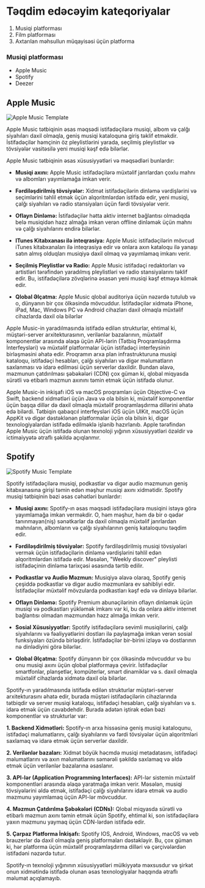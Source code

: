 <h1>Təqdim edəcəyim kateqoriyalar</h1>

1. Musiqi platforması
2. Film platforması
3. Axtarılan məhsullun müqayisəsi üçün platforma

### Musiqi platforması
- Apple Music
- Spotify
- Deezer

## Apple Music

<picture>
  <img alt="Apple Music Template" src="https://photos5.appleinsider.com/gallery/32667-56161-apple-music-webpage-l.jpg">
</picture>

Apple Music tətbiqinin əsas məqsədi istifadəçilərə musiqi, albom və çalğı siyahıları daxil olmaqla, geniş musiqi kataloquna giriş təklif etməkdir. İstifadəçilər həmçinin öz pleylistlərini yarada, seçilmiş pleylistlər və tövsiyələr vasitəsilə yeni musiqi kəşf edə bilərlər.

Apple Music tətbiqinin əsas xüsusiyyətləri və məqsədləri bunlardır:

- **Musiqi axını:** Apple Music istifadəçilərə müxtəlif janrlardan çoxlu mahnı və albomları yayımlamağa imkan verir.

- **Fərdiləşdirilmiş tövsiyələr:** Xidmət istifadəçilərin dinləmə vərdişlərini və seçimlərini təhlil etmək üçün alqoritmlərdən istifadə edir, yeni musiqi, çalğı siyahıları və radio stansiyaları üçün fərdi tövsiyələr verir.

- **Oflayn Dinləmə:** İstifadəçilər hətta aktiv internet bağlantısı olmadıqda belə musiqidən həzz almağa imkan verən offline dinləmək üçün mahnı və çalğı siyahılarını endirə bilərlər.

- **ITunes Kitabxanası ilə inteqrasiya:** Apple Music istifadəçilərin mövcud iTunes kitabxanaları ilə inteqrasiya edir və onlara axın kataloqu ilə yanaşı satın almış olduqları musiqiyə daxil olmaq və yayımlamaq imkanı verir.

- **Seçilmiş Pleylistlər və Radio:** Apple Music istifadəçi redaktorları və artistləri tərəfindən yaradılmış pleylistləri və radio stansiyalarını təklif edir. Bu, istifadəçilərə zövqlərinə əsasən yeni musiqi kəşf etməyə kömək edir.

- **Qlobal Əlçatma:** Apple Music qlobal auditoriya üçün nəzərdə tutulub və o, dünyanın bir çox ölkəsində mövcuddur. İstifadəçilər xidmətə iPhone, iPad, Mac, Windows PC və Android cihazları daxil olmaqla müxtəlif cihazlarda daxil ola bilərlər

Apple Music-in yaradılmasında istifadə edilən strukturlar, ehtimal ki, müştəri-server arxitekturasının, verilənlər bazalarının, müxtəlif komponentlər arasında əlaqə üçün API-lərin (Tətbiq Proqramlaşdırma İnterfeysləri) və müxtəlif platformalar üçün istifadəçi interfeysinin birləşməsini əhatə edir. Proqramın arxa plan infrastrukturuna musiqi kataloqu, istifadəçi hesabları, çalğı siyahıları və digər məlumatların saxlanması və idarə edilməsi üçün serverlər daxildir. Bundan əlavə, məzmunun çatdırılması şəbəkələri (CDN) çox güman ki, qlobal miqyasda sürətli və etibarlı məzmun axınını təmin etmək üçün istifadə olunur.

Apple Music-in inkişafı iOS və macOS proqramları üçün Objective-C və Swift, backend xidmətləri üçün Java və ola bilsin ki, müxtəlif komponentlər üçün başqa dillər də daxil olmaqla müxtəlif proqramlaşdırma dillərini əhatə edə bilərdi. Tətbiqin qabaqcıl interfeysləri iOS üçün UIKit, macOS üçün AppKit və digər dəstəklənən platformalar üçün ola bilsin ki, digər texnologiyalardan istifadə edilməklə işlənib hazırlanıb. Apple tərəfindən Apple Music üçün istifadə olunan texnoloji yığının xüsusiyyətləri özəldir və ictimaiyyətə ətraflı şəkildə açıqlanmır.

## Spotify

<picture>
  <img alt="Spotify Music Template" src="https://s.yimg.com/os/creatr-uploaded-images/2021-03/5b50ca50-8d55-11eb-b5cd-0c33977c6f15">
</picture>

Spotify istifadəçilərə musiqi, podkastlar və digər audio məzmunun geniş kitabxanasına girişi təmin edən məşhur musiqi axını xidmətidir. Spotify musiqi tətbiqinin bəzi əsas cəhətləri bunlardır:

- **Musiqi axını:** Spotify-ın əsas məqsədi istifadəçilərə musiqini istəyə görə yayımlamağa imkan verməkdir. O, həm məşhur, həm də bir o qədər tanınmayan(niş) sənətkarlar da daxil olmaqla müxtəlif janrlardan mahnıların, albomların və çalğı siyahılarının geniş kataloqunu təqdim edir.

- **Fərdiləşdirilmiş tövsiyələr:** Spotify fərdiləşdirilmiş musiqi tövsiyələri vermək üçün istifadəçilərin dinləmə vərdişlərini təhlil edən alqoritmlərdən istifadə edir. Məsələn, "Weekly discover" pleylisti istifadəçinin dinləmə tarixçəsi əsasında tərtib edilir.

- **Podkastlar və Audio Məzmun:** Musiqiyə əlavə olaraq, Spotify geniş çeşiddə podkastlar və digər audio məzmunlara ev sahibliyi edir. İstifadəçilər müxtəlif mövzularda podkastları kəşf edə və dinləyə bilərlər.

- **Oflayn Dinləmə:** Spotify Premium abunəçilərinin oflayn dinləmək üçün musiqi və podkastları yükləmək imkanı var ki, bu da onlara aktiv internet bağlantısı olmadan məzmundan həzz almağa imkan verir.

- **Sosial Xüsusiyyətlər:** Spotify istifadəçilərə sevimli musiqilərini, çalğı siyahılarını və fəaliyyətlərini dostları ilə paylaşmağa imkan verən sosial funksiyaları özündə birləşdirir. İstifadəçilər bir-birini izləyə və dostlarının nə dinlədiyini görə bilərlər.

- **Qlobal Əlçatma:** Spotify dünyanın bir çox ölkəsində mövcuddur və bu onu musiqi axını üçün qlobal platformaya çevirir. İstifadəçilər smartfonlar, planşetlər, kompüterlər, smart dinamiklər və s. daxil olmaqla müxtəlif cihazlarda xidmətə daxil ola bilərlər.

Spotify-ın yaradılmasında istifadə edilən strukturlar müştəri-server arxitekturasını əhatə edir, burada müştəri istifadəçilərin cihazlarında tətbiqdir və server musiqi kataloqu, istifadəçi hesabları, çalğı siyahıları və s. idarə etmək üçün cavabdehdir. Burada adətən iştirak edən bəzi komponentlər və strukturlar var:

**1. Backend Xidmətləri:** Spotify-ın arxa hissəsinə geniş musiqi kataloqunu, istifadəçi məlumatlarını, çalğı siyahılarını və fərdi tövsiyələr üçün alqoritmləri saxlamaq və idarə etmək üçün serverlər daxildir.

**2. Verilənlər bazaları:** Xidmət böyük həcmdə musiqi metadatasını, istifadəçi məlumatlarını və axın məlumatlarını səmərəli şəkildə saxlamaq və əldə etmək üçün verilənlər bazalarına əsaslanır.

**3. API-lər (Application Programming Interfaces):** API-lər sistemin müxtəlif komponentləri arasında əlaqə yaratmağa imkan verir. Məsələn, musiqi tövsiyələrini əldə etmək, istifadəçi çalğı siyahılarını idarə etmək və audio məzmunu yayımlamaq üçün API-lər mövcuddur.

**4. Məzmun Çatdırılma Şəbəkələri (CDNs):** Qlobal miqyasda sürətli və etibarlı məzmun axını təmin etmək üçün Spotify, ehtimal ki, son istifadəçilərə yaxın məzmunu yaymaq üçün CDN-lərdən istifadə edir.

**5. Çarpaz Platforma İnkişafı:** Spotify IOS, Android, Windows, macOS və veb brauzerlər də daxil olmaqla geniş platformaları dəstəkləyir. Bu, çox güman ki, hər platforma üçün müxtəlif proqramlaşdırma dilləri və çərçivələrdən istifadəni nəzərdə tutur.

Spotify-ın texnoloji yığınının xüsusiyyətləri mülkiyyətə məxsusdur və şirkət onun xidmətində istifadə olunan əsas texnologiyalar haqqında ətraflı məlumat açıqlamayıb.

